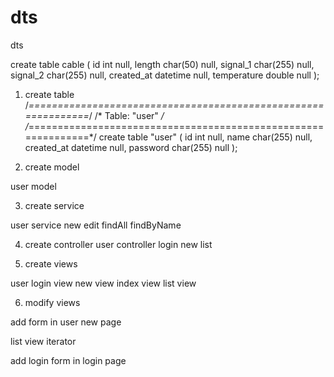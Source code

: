 dts
===

dts


create table cable 
(
   id                   int                            null,
   length               char(50)                       null,
   signal_1             char(255)                      null,
   signal_2             char(255)                      null,
   created_at           datetime                       null,
   temperature          double                         null
);



1. create table
/*==============================================================*/
/* Table: "user"                                                */
/*==============================================================*/
create table "user" 
(
   id                   int                            null,
   name                 char(255)                      null,
   created_at           datetime                       null,
   password             char(255)                      null
);


2. create model

user model

3. create service

user service   new edit  findAll findByName

4. create controller 
user controller  login  new  list

5. create views

user login view  new view index view list view

6. modify views

add form in user new page

list view iterator

add login form in login page

